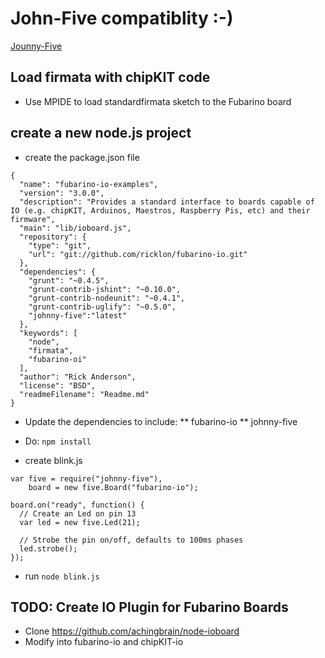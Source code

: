 # John-Five compatiblity :-)
[Jounny-Five](https://github.com/rwaldron/johnny-five)

## Load firmata with chipKIT code
* Use MPIDE to load standardfirmata sketch to the Fubarino board

## create a new node.js project
* create the package.json file
```
{
  "name": "fubarino-io-examples",
  "version": "3.0.0",
  "description": "Provides a standard interface to boards capable of IO (e.g. chipKIT, Arduinos, Maestros, Raspberry Pis, etc) and their firmware",
  "main": "lib/ioboard.js",
  "repository": {
    "type": "git",
    "url": "git://github.com/ricklon/fubarino-io.git"
  },
  "dependencies": {
    "grunt": "~0.4.5",
    "grunt-contrib-jshint": "~0.10.0",
    "grunt-contrib-nodeunit": "~0.4.1",
    "grunt-contrib-uglify": "~0.5.0",
    "johnny-five":"latest"
  },
  "keywords": [
    "node",
    "firmata",
    "fubarino-oi"
  ],
  "author": "Rick Anderson",
  "license": "BSD",
  "readmeFilename": "Readme.md"
}
```
* Update the dependencies to include:
** fubarino-io
** johnny-five

* Do: ```npm install```

* create blink.js
```
var five = require("johnny-five"),
    board = new five.Board("fubarino-io");

board.on("ready", function() {
  // Create an Led on pin 13
  var led = new five.Led(21);

  // Strobe the pin on/off, defaults to 100ms phases
  led.strobe();
});
```
* run ```node blink.js```

## TODO: Create IO Plugin for Fubarino Boards
* Clone https://github.com/achingbrain/node-ioboard
* Modify into fubarino-io and chipKIT-io




